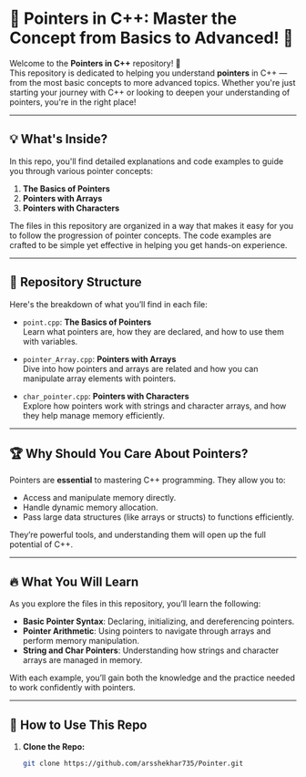 # 📍 Pointers in C++: Master the Concept from Basics to Advanced! 🚀

Welcome to the **Pointers in C++** repository! 🎉  
This repository is dedicated to helping you understand **pointers** in C++ — from the most basic concepts to more advanced topics. Whether you're just starting your journey with C++ or looking to deepen your understanding of pointers, you're in the right place!

---

## 💡 **What's Inside?**

In this repo, you'll find detailed explanations and code examples to guide you through various pointer concepts:

1. **The Basics of Pointers**
2. **Pointers with Arrays**
3. **Pointers with Characters**

The files in this repository are organized in a way that makes it easy for you to follow the progression of pointer concepts. The code examples are crafted to be simple yet effective in helping you get hands-on experience.

---

## 📂 **Repository Structure**

Here's the breakdown of what you’ll find in each file:

- `point.cpp`: **The Basics of Pointers**  
  Learn what pointers are, how they are declared, and how to use them with variables.
  
- `pointer_Array.cpp`: **Pointers with Arrays**  
  Dive into how pointers and arrays are related and how you can manipulate array elements with pointers.
  
- `char_pointer.cpp`: **Pointers with Characters**  
  Explore how pointers work with strings and character arrays, and how they help manage memory efficiently.

---

## 🏆 **Why Should You Care About Pointers?**

Pointers are **essential** to mastering C++ programming. They allow you to:

- Access and manipulate memory directly.
- Handle dynamic memory allocation.
- Pass large data structures (like arrays or structs) to functions efficiently.

They’re powerful tools, and understanding them will open up the full potential of C++.

---

## 🔥 **What You Will Learn**

As you explore the files in this repository, you’ll learn the following:

- **Basic Pointer Syntax**: Declaring, initializing, and dereferencing pointers.
- **Pointer Arithmetic**: Using pointers to navigate through arrays and perform memory manipulation.
- **String and Char Pointers**: Understanding how strings and character arrays are managed in memory.

With each example, you’ll gain both the knowledge and the practice needed to work confidently with pointers.

---

## 📝 **How to Use This Repo**

1. **Clone the Repo:**

   ```bash
   git clone https://github.com/arsshekhar735/Pointer.git
